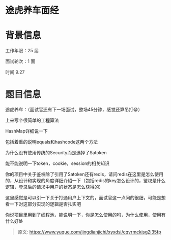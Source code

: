 # 途虎养车面经

# 背景信息
<font style="color:rgb(51, 51, 51);">工作年限：25 届</font>

<font style="color:rgb(51, 51, 51);">面试轮次：1 面</font>

<font style="color:rgb(51, 51, 51);">时间 9.27</font>

# <font style="color:rgb(51, 51, 51);">题目信息</font>
途虎养车：（面试官还有下一场面试，整场45分钟，感觉还算吊打😁）

上来写个很简单的工程算法

HashMap详细说一下

包括着重的说明equals和hashcode这两个方法

为什么没有使用传统的Security而是选择了Satoken

能不能说明一下token，cookie，session的相关知识

你的项目中关于鉴权除了引用了Satoken还有redis，请问redis在这里是怎么使用的，从设计和实现的角度详细介绍一下（包括redis的key怎么设计的，鉴权是什么逻辑，登录后的请求中用户的状态是怎么获得的）

这里感觉是可以引一下关于打通用户上下文的，面试官这一点问的很细，可能是想看一下对这部分实现的逻辑是否扎实吧

你说项目里用到了线程池，能说明一下，你是怎么使用的吗，为什么使用，使用有什么好处



> 原文: <https://www.yuque.com/jingdianjichi/xyxdsi/cqvrmckisg2i35fp>
